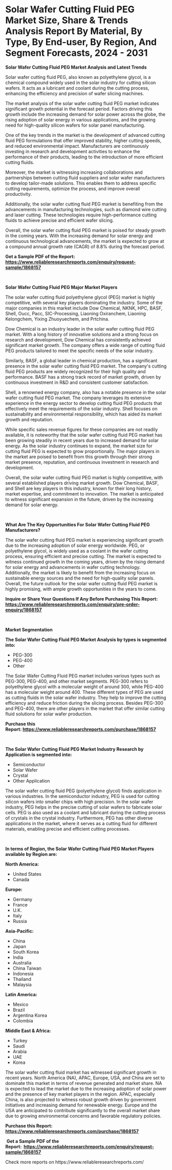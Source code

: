 <p><h1>Solar Wafer Cutting Fluid PEG Market Size, Share & Trends Analysis Report By Material, By Type, By End-user, By Region, And Segment Forecasts, 2024 - 2031</h1></p><p><strong>Solar Wafer Cutting Fluid PEG Market Analysis and Latest Trends</strong></p>
<p><p>Solar wafer cutting fluid PEG, also known as polyethylene glycol, is a chemical compound widely used in the solar industry for cutting silicon wafers. It acts as a lubricant and coolant during the cutting process, enhancing the efficiency and precision of wafer slicing machines.</p><p>The market analysis of the solar wafer cutting fluid PEG market indicates significant growth potential in the forecast period. Factors driving this growth include the increasing demand for solar power across the globe, the rising adoption of solar energy in various applications, and the growing need for high-quality silicon wafers for solar panel manufacturing.</p><p>One of the key trends in the market is the development of advanced cutting fluid PEG formulations that offer improved stability, higher cutting speeds, and reduced environmental impact. Manufacturers are continuously investing in research and development activities to enhance the performance of their products, leading to the introduction of more efficient cutting fluids.</p><p>Moreover, the market is witnessing increasing collaborations and partnerships between cutting fluid suppliers and solar wafer manufacturers to develop tailor-made solutions. This enables them to address specific cutting requirements, optimize the process, and improve overall productivity.</p><p>Additionally, the solar wafer cutting fluid PEG market is benefiting from the advancements in manufacturing technologies, such as diamond wire cutting and laser cutting. These technologies require high-performance cutting fluids to achieve precise and efficient wafer slicing.</p><p>Overall, the solar wafer cutting fluid PEG market is poised for steady growth in the coming years. With the increasing demand for solar energy and continuous technological advancements, the market is expected to grow at a compound annual growth rate (CAGR) of 8.8% during the forecast period.</p></p>
<p><strong>Get a Sample PDF of the Report:&nbsp; <a href="https://www.reliableresearchreports.com/enquiry/request-sample/1868157">https://www.reliableresearchreports.com/enquiry/request-sample/1868157</a></strong></p>
<p>&nbsp;</p>
<p><strong>Solar Wafer Cutting Fluid PEG Major Market Players</strong></p>
<p><p>The solar wafer cutting fluid polyethylene glycol (PEG) market is highly competitive, with several key players dominating the industry. Some of the major companies in this market include Dow Chemical, NKNK, HPC, BASF, Shell, Oucc, Pacc, SIC-Processing, Liaoning Oxiranchem, Liaoning Kelongchem, Yixing Zhuoyuechem, and Prtchina. </p><p>Dow Chemical is an industry leader in the solar wafer cutting fluid PEG market. With a long history of innovative solutions and a strong focus on research and development, Dow Chemical has consistently achieved significant market growth. The company offers a wide range of cutting fluid PEG products tailored to meet the specific needs of the solar industry. </p><p>Similarly, BASF, a global leader in chemical production, has a significant presence in the solar wafer cutting fluid PEG market. The company's cutting fluid PEG products are widely recognized for their high quality and performance. BASF has a strong track record of market growth, driven by continuous investment in R&D and consistent customer satisfaction.</p><p>Shell, a renowned energy company, also has a notable presence in the solar wafer cutting fluid PEG market. The company leverages its extensive experience in the energy sector to develop cutting fluid PEG products that effectively meet the requirements of the solar industry. Shell focuses on sustainability and environmental responsibility, which has aided its market growth and reputation.</p><p>While specific sales revenue figures for these companies are not readily available, it is noteworthy that the solar wafer cutting fluid PEG market has been growing steadily in recent years due to increased demand for solar energy. As the solar industry continues to expand, the market size for cutting fluid PEG is expected to grow proportionally. The major players in the market are poised to benefit from this growth through their strong market presence, reputation, and continuous investment in research and development.</p><p>Overall, the solar wafer cutting fluid PEG market is highly competitive, with several established players driving market growth. Dow Chemical, BASF, and Shell are key players in this industry, known for their long history, market expertise, and commitment to innovation. The market is anticipated to witness significant expansion in the future, driven by the increasing demand for solar energy.</p></p>
<p>&nbsp;</p>
<p><strong>What Are The Key Opportunities For Solar Wafer Cutting Fluid PEG Manufacturers?</strong></p>
<p><p>The solar wafer cutting fluid PEG market is experiencing significant growth due to the increasing adoption of solar energy worldwide. PEG, or polyethylene glycol, is widely used as a coolant in the wafer cutting process, ensuring efficient and precise cutting. The market is expected to witness continued growth in the coming years, driven by the rising demand for solar energy and advancements in wafer cutting technology. Additionally, the market is likely to benefit from the increasing focus on sustainable energy sources and the need for high-quality solar panels. Overall, the future outlook for the solar wafer cutting fluid PEG market is highly promising, with ample growth opportunities in the years to come.</p></p>
<p><strong>Inquire or Share Your Questions If Any Before Purchasing This Report: <a href="https://www.reliableresearchreports.com/enquiry/pre-order-enquiry/1868157">https://www.reliableresearchreports.com/enquiry/pre-order-enquiry/1868157</a></strong></p>
<p>&nbsp;</p>
<p><strong>Market Segmentation</strong></p>
<p><strong>The Solar Wafer Cutting Fluid PEG Market Analysis by types is segmented into:</strong></p>
<p><ul><li>PEG-300</li><li>PEG-400</li><li>Other</li></ul></p>
<p><p>The Solar Wafer Cutting Fluid PEG market includes various types such as PEG-300, PEG-400, and other market segments. PEG-300 refers to polyethylene glycol with a molecular weight of around 300, while PEG-400 has a molecular weight around 400. These different types of PEG are used as cutting fluids in the solar wafer industry. They help to improve the cutting efficiency and reduce friction during the slicing process. Besides PEG-300 and PEG-400, there are other players in the market that offer similar cutting fluid solutions for solar wafer production.</p></p>
<p><strong>Purchase this Report:&nbsp;<a href="https://www.reliableresearchreports.com/purchase/1868157">https://www.reliableresearchreports.com/purchase/1868157</a></strong></p>
<p>&nbsp;</p>
<p><strong>The Solar Wafer Cutting Fluid PEG Market Industry Research by Application is segmented into:</strong></p>
<p><ul><li>Semiconductor</li><li>Solar Wafer</li><li>Crystal</li><li>Other Application</li></ul></p>
<p><p>The solar wafer cutting fluid PEG (polyethylene glycol) finds application in various industries. In the semiconductor industry, PEG is used for cutting silicon wafers into smaller chips with high precision. In the solar wafer industry, PEG helps in the precise cutting of solar wafers to fabricate solar cells. PEG is also used as a coolant and lubricant during the cutting process of crystals in the crystal industry. Furthermore, PEG has other diverse applications in the market, where it serves as a cutting fluid for different materials, enabling precise and efficient cutting processes.</p></p>
<p>&nbsp;</p>
<p><strong>In terms of Region, the Solar Wafer Cutting Fluid PEG Market Players available by Region are:</strong></p>
<p>
    <p> <strong> North America: </strong>
        <ul>
            <li>United States</li>
            <li>Canada</li>
        </ul>
        </p> 
    <p> <strong> Europe: </strong>
        <ul>
            <li>Germany</li>
            <li>France</li>
            <li>U.K.</li>
            <li>Italy</li>
            <li>Russia</li>
        </ul>
        </p> 
    <p> <strong> Asia-Pacific: </strong>
        <ul>
            <li>China</li>
            <li>Japan</li>
            <li>South Korea</li>
            <li>India</li>
            <li>Australia</li>
            <li>China Taiwan</li>
            <li>Indonesia</li>
            <li>Thailand</li>
            <li>Malaysia</li>
        </ul>
        </p> 
    <p> <strong> Latin America: </strong>
        <ul>
            <li>Mexico</li>
            <li>Brazil</li>
            <li>Argentina Korea</li>
            <li>Colombia</li>
        </ul>
        </p> 
    <p> <strong> Middle East & Africa: </strong>
        <ul>
            <li>Turkey</li>
            <li>Saudi</li>
            <li>Arabia</li>
            <li>UAE</li>
            <li>Korea</li>
        </ul>
    </p>
    </p>
<p><p>The solar wafer cutting fluid market has witnessed significant growth in recent years. North America (NA), APAC, Europe, USA, and China are set to dominate this market in terms of revenue generated and market share. NA is expected to lead the market due to the increasing adoption of solar power and the presence of key market players in the region. APAC, especially China, is also projected to witness robust growth driven by government initiatives and increasing demand for renewable energy. Europe and the USA are anticipated to contribute significantly to the overall market share due to growing environmental concerns and favorable regulatory policies.</p></p>
<p><strong>Purchase this Report: <a href="https://www.reliableresearchreports.com/purchase/1868157">https://www.reliableresearchreports.com/purchase/1868157</a></strong></p>
<p>&nbsp;<strong>Get a Sample PDF of the Report:&nbsp;&nbsp;<a href="https://www.reliableresearchreports.com/enquiry/request-sample/1868157">https://www.reliableresearchreports.com/enquiry/request-sample/1868157</a></strong></p>
<p><strong></strong></p>
<p>Check more reports on https://www.reliableresearchreports.com/</p>